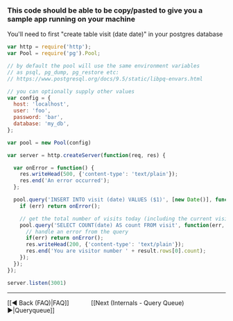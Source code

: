 ### This code should be able to be copy/pasted to give you a sample app running on your machine

You'll need to first "create table visit (date date)" in your postgres database

```javascript
var http = require('http');
var Pool = require('pg').Pool;

// by default the pool will use the same environment variables
// as psql, pg_dump, pg_restore etc:
// https://www.postgresql.org/docs/9.5/static/libpq-envars.html

// you can optionally supply other values
var config = {
  host: 'localhost',
  user: 'foo',
  password: 'bar',
  database: 'my_db',
};

var pool = new Pool(config)

var server = http.createServer(function(req, res) {

  var onError = function() {
    res.writeHead(500, {'content-type': 'text/plain'});
    res.end('An error occurred');
  };

  pool.query('INSERT INTO visit (date) VALUES ($1)', [new Date()], function(err) {
    if (err) return onError();

    // get the total number of visits today (including the current visit)
    pool.query('SELECT COUNT(date) AS count FROM visit', function(err, result) {
      // handle an error from the query
      if(err) return onError();
      res.writeHead(200, {'content-type': 'text/plain'});
      res.end('You are visitor number ' + result.rows[0].count);
    });
  });
});

server.listen(3001)
```

***
[[◄ Back (FAQ)|FAQ]] `      ` [[Next (Internals - Query Queue) ►|Queryqueue]]